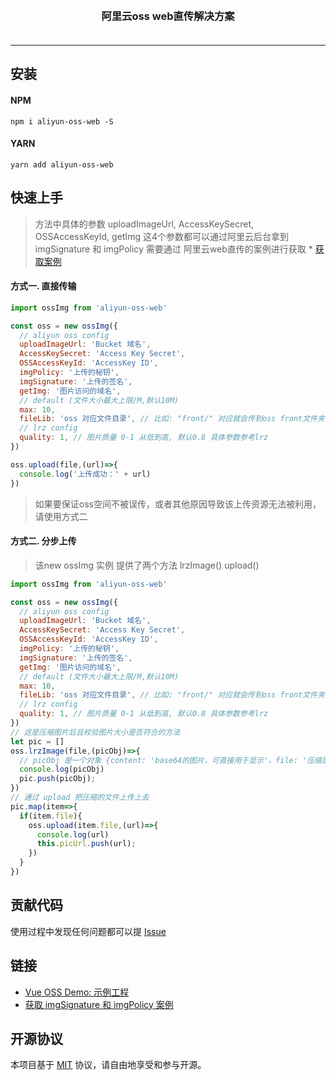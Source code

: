 <p align="center">
    <!-- <img alt="logo" src="" width="120" style="margin-bottom: 10px;"> -->
</p>
<h3 align="center" style="margin: 30px 0 35px;">阿里云oss web直传解决方案</h3>

---


## 安装

#### NPM

```shell
npm i aliyun-oss-web -S
```

#### YARN

```shell
yarn add aliyun-oss-web
```


## 快速上手
> 方法中具体的参数 uploadImageUrl, AccessKeySecret, OSSAccessKeyId, getImg 这4个参数都可以通过阿里云后台拿到
> imgSignature 和 imgPolicy 需要通过 阿里云web直传的案例进行获取 * [获取案例](https://segmentfault.com/a/1190000018946920)

#### 方式一. 直接传输

```js
import ossImg from 'aliyun-oss-web'

const oss = new ossImg({
  // aliyun oss config
  uploadImageUrl: 'Bucket 域名', 
  AccessKeySecret: 'Access Key Secret',
  OSSAccessKeyId: 'AccessKey ID',
  imgPolicy: '上传的秘钥',
  imgSignature: '上传的签名',
  getImg: '图片访问的域名', 
  // default (文件大小最大上限/M,默认10M)
  max: 10,
  fileLib: 'oss 对应文件目录', // 比如: "front/" 对应就会传到oss front文件夹下
  // lrz config 
  quality: 1, // 图片质量 0-1 从低到高, 默认0.8 具体参数参考lrz
})

oss.upload(file,(url)=>{
  console.log('上传成功：' + url)
})

```

> 如果要保证oss空间不被误传，或者其他原因导致该上传资源无法被利用，请使用方式二

#### 方式二. 分步上传

>该new ossImg 实例 提供了两个方法 lrzImage() upload()


```js
import ossImg from 'aliyun-oss-web'

const oss = new ossImg({
  // aliyun oss config
  uploadImageUrl: 'Bucket 域名', 
  AccessKeySecret: 'Access Key Secret',
  OSSAccessKeyId: 'AccessKey ID',
  imgPolicy: '上传的秘钥',
  imgSignature: '上传的签名',
  getImg: '图片访问的域名', 
  // default (文件大小最大上限/M,默认10M)
  max: 10,
  fileLib: 'oss 对应文件目录', // 比如: "front/" 对应就会传到oss front文件夹下
  // lrz config 
  quality: 1, // 图片质量 0-1 从低到高, 默认0.8 具体参数参考lrz
})
// 这是压缩图片后且校验图片大小是否符合的方法
let pic = []
oss.lrzImage(file,(picObj)=>{
  // picObj 是一个对象 {content: 'base64的图片，可直接用于显示'，file: '压缩后的图片文件'}
  console.log(picObj)
  pic.push(picObj);
})
// 通过 upload 把压缩的文件上传上去
pic.map(item=>{
  if(item.file){
    oss.upload(item.file,(url)=>{
      console.log(url)
      this.picUrl.push(url);
    })
  }  
})

```





## 贡献代码

使用过程中发现任何问题都可以提 [Issue](https://github.com/13725102796/aliyun-oss-web/issues) 



## 链接

* [Vue OSS Demo: 示例工程](https://github.com/13725102796/css3-demo/blob/master/src/page/plugin/ossImg.vue)
* [获取 imgSignature 和 imgPolicy 案例](https://segmentfault.com/a/1190000018946920)



## 开源协议

本项目基于 [MIT](https://zh.wikipedia.org/wiki/MIT%E8%A8%B1%E5%8F%AF%E8%AD%89) 协议，请自由地享受和参与开源。
